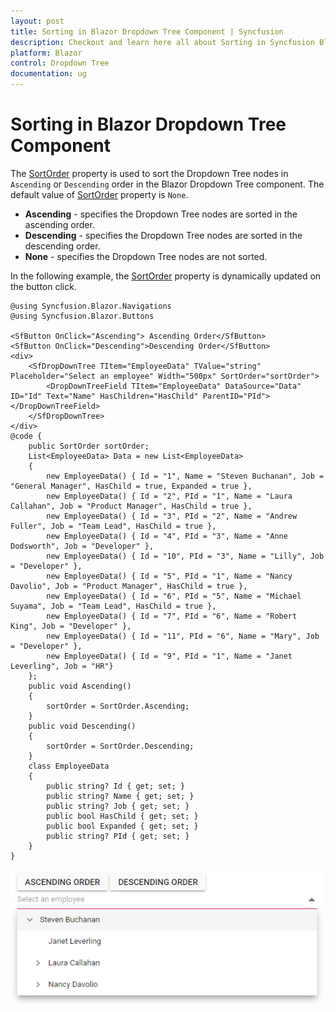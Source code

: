 ```yaml
---
layout: post
title: Sorting in Blazor Dropdown Tree Component | Syncfusion
description: Checkout and learn here all about Sorting in Syncfusion Blazor Dropdown Tree component and much more.
platform: Blazor
control: Dropdown Tree
documentation: ug
---
```


# Sorting in Blazor Dropdown Tree Component

The [SortOrder](https://help.syncfusion.com/cr/blazor/Syncfusion.Blazor.Navigations.SfDropDownTree-2.html#Syncfusion_Blazor_Navigations_SfDropDownTree_2_SortOrder) property is used to sort the Dropdown Tree nodes in `Ascending` or `Descending` order in the Blazor Dropdown Tree component. The default value of [SortOrder](https://help.syncfusion.com/cr/blazor/Syncfusion.Blazor.Navigations.SfDropDownTree-2.html#Syncfusion_Blazor_Navigations_SfDropDownTree_2_SortOrder) property is `None`.

* **Ascending** - specifies the Dropdown Tree nodes are sorted in the ascending order.
* **Descending** - specifies the Dropdown Tree nodes are sorted in the descending order.
* **None** - specifies the Dropdown Tree nodes are not sorted.

In the following example, the [SortOrder](https://help.syncfusion.com/cr/blazor/Syncfusion.Blazor.Navigations.SfDropDownTree-2.html#Syncfusion_Blazor_Navigations_SfDropDownTree_2_SortOrder) property is dynamically updated on the button click.

```cshtml
@using Syncfusion.Blazor.Navigations
@using Syncfusion.Blazor.Buttons

<SfButton OnClick="Ascending"> Ascending Order</SfButton>
<SfButton OnClick="Descending">Descending Order</SfButton>
<div>
    <SfDropDownTree TItem="EmployeeData" TValue="string" Placeholder="Select an employee" Width="500px" SortOrder="sortOrder">
        <DropDownTreeField TItem="EmployeeData" DataSource="Data" ID="Id" Text="Name" HasChildren="HasChild" ParentID="PId"></DropDownTreeField>
    </SfDropDownTree>
</div>
@code {
    public SortOrder sortOrder;
    List<EmployeeData> Data = new List<EmployeeData>
    {
        new EmployeeData() { Id = "1", Name = "Steven Buchanan", Job = "General Manager", HasChild = true, Expanded = true },
        new EmployeeData() { Id = "2", PId = "1", Name = "Laura Callahan", Job = "Product Manager", HasChild = true },
        new EmployeeData() { Id = "3", PId = "2", Name = "Andrew Fuller", Job = "Team Lead", HasChild = true },
        new EmployeeData() { Id = "4", PId = "3", Name = "Anne Dodsworth", Job = "Developer" },
        new EmployeeData() { Id = "10", PId = "3", Name = "Lilly", Job = "Developer" },
        new EmployeeData() { Id = "5", PId = "1", Name = "Nancy Davolio", Job = "Product Manager", HasChild = true },
        new EmployeeData() { Id = "6", PId = "5", Name = "Michael Suyama", Job = "Team Lead", HasChild = true },
        new EmployeeData() { Id = "7", PId = "6", Name = "Robert King", Job = "Developer" },
        new EmployeeData() { Id = "11", PId = "6", Name = "Mary", Job = "Developer" },
        new EmployeeData() { Id = "9", PId = "1", Name = "Janet Leverling", Job = "HR"}
    };
    public void Ascending()
    {
        sortOrder = SortOrder.Ascending;
    }
    public void Descending()
    {
        sortOrder = SortOrder.Descending;
    }
    class EmployeeData
    {
        public string? Id { get; set; }
        public string? Name { get; set; }
        public string? Job { get; set; }
        public bool HasChild { get; set; }
        public bool Expanded { get; set; }
        public string? PId { get; set; }
    }
}
```

![Blazor Dropdown Tree with sortOrder descending.](./images/blazor-dropdowntree-component-sort-order.png)